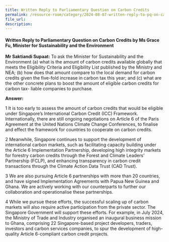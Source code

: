 ```yaml
---
title: Written Reply to Parliamentary Question on Carbon Credits
permalink: /resource-room/category/2024-08-07-written-reply-to-pq-on-carbon-credits
file_url:
description:
---
```

 
#### Written Reply to Parliamentary Question on Carbon Credits by Ms Grace Fu, Minister for Sustainability and the Environment

**Mr Saktiandi Supaat:** To ask the Minister for Sustainability and the Environment (a) what is the amount of carbon credits available globally that meets the Eligibility Criteria and Eligibility List published by the Ministry and NEA; (b) how does that amount compare to the local demand for carbon credits given the five-fold increase in carbon tax this year; and (c) what are the other concrete plans to boost the amount of eligible carbon credits for carbon tax- liable companies to purchase.

**Answer:**  

1  It is too early to assess the amount of carbon credits that would be eligible under Singapore’s International Carbon Credit (ICC) Framework. Internationally, there are still ongoing negotiations on Article 6 of the Paris Agreement at the United Nations Climate Change Conferences, to finalise and effect the framework for countries to cooperate on carbon credits.

2  Meanwhile, Singapore continues to support the development of international carbon markets, such as facilitating capacity building under the Article 6 Implementation Partnership, developing high integrity markets for forestry carbon credits through the Forest and Climate Leaders’ Partnership (FCLP), and enhancing transparency in carbon credit transactions through the Climate Action Data Trust (CAD Trust).

3  We are also pursuing Article 6 partnerships with more than 20 countries, and have signed Implementation Agreements with Papua New Guinea and Ghana. We are actively working with our counterparts to further our collaboration and operationalise these partnerships.

4  While we pursue these efforts, the successful scaling up of carbon markets will also require active participation from the private sector. The Singapore Government will support these efforts. For example, in July 2024, the Ministry of Trade and Industry organised an inaugural business mission to Ghana, comprising 22 Singapore-based project developers, traders, investors and carbon services companies, to spur the development of high-quality Article 6-compliant carbon credit projects.
